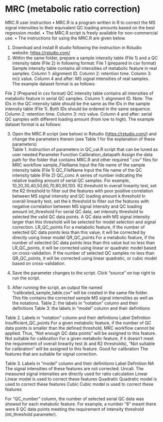 # MRC (metabolic ratio correction)

MRC.R user instruction
•	MRC.R is a program written in R to correct the MS signal intensities to their equivalent QC loading amounts based on the best regression model. 
•	The MRC.R script is freely available for non-commercial use.
•	The instructions for using the MRC.R are given below.

1)	Download and install R studio following the instruction in Rstudio website: https://rstudio.com/
2)	Within the same folder, prepare a sample intensity table (File 1) and a QC intensity table (File 2) in following format:
File 1 (prepared in csv format)
Sample intensity table contains all intensities of metabolic feature in real samples.
Column 1: alignment ID.
Column 2: retention time.
Column 3: m/z value.
Column 4 and after: MS signal intensities of real samples.
The example dataset format is as follows:
 

File 2 (Prepared in csv format)
QC intensity table contains all intensities of metabolic feature in serial QC samples.
Column 1: alignment ID. Note: The IDs in the QC intensity table should be the same as the IDs in the sample intensity table (File 1). Both IDs should be ordered in the same sequence.
Column 2: retention time.
Column 3: m/z value.
Column 4 and after: serial QC samples with different loading amount (from low to high).
The example dataset format is as follows:
 
3)	Open the MRC.R script (see below) in Rstudio (https://rstudio.com/) and change the parameters therein (see Table 1 for the explanation of these parameters)  
Table 1. Instruction of parameters in QC_cal.R script that can be tuned as user needed
Parameter	Function
Calibration_datapath	Assign the data path for the folder that contains MRC.R and other required “.csv” files for MRC workflow
sample_FileName	Input the file name of the sample intensity table (File 1)
QC_FileName	Input the file name of the QC intensity table (File 2)
QC_conc	A series of number indicating the relative loading amount of serial QC samples. For example, 10,20,30,40,50,60,70,80,90,100.
R2.threshold	In overall linearity test, set the R2 threshold to filter out the features with poor positive correlation between MS signal intensity and QC loading amount
k.threshold	In overall linearity test, set the k threshold to filter out the features with negative correlation between MS signal intensity and QC loading amount
int_threshold	For serial QC data, set intensity threshold to selected the valid QC data points. A QC data with MS signal intensity larger than this threshold will be selected for model selection and signal correction.
LR_QC_points	For a metabolic feature, if the number of selected QC data points less than this value, it will be corrected by directly using linear model
QR_QC_points	For a metabolic feature, if the number of selected QC data points less than this value but no less than LR_QC_points, it will be corrected using linear or quadratic model based on cross-validation. If the number of selected QC samples no less than QR_QC_points, it will be corrected using linear quadratic, or cubic model based on cross-validation.

4)	Save the parameter changes to the script. Click “source” on top right to run the script.
 
5)	After running the script, an output file named “calibrated_sample_table.csv” will be created in the same file folder. This file contains the corrected sample MS signal intensities as well as the notations. 
Table 2: the labels in “notation” column and their definitions 
Table 3: the labels in “model” column and their definitions

Table 2. Labels in “notation” column and their definitions
Label	Definition
Insufficient_QC_points	For a given metabolic feature, if the number of QC data points is smaller than the defined threshold, MRC workflow cannot be applied. Thus, “Not enough QC data points” will be assigned to this feature.
Not suitable for calibration	For a given metabolic feature, if it doesn’t meet the requirement of overall linearity test (k and R2 thresholds), “Not suitable for calibration” will be assigned to this feature.
Good for calibration	The features that are suitable for signal correction.



Table 3. Labels in “model” column and their definitions
Label	Definition
NA	The signal intensities of these features are not corrected.
Uncali.	The measured signal intensities are directly used for ratio calculation
Linear	Linear model is used to correct these features
Quadratic	Quadratic model is used to correct these features
Cubic	Cubic model is used to correct these features

For “QC_number” column, the number of selected serial QC data was showed for each metabolic feature. For example, a number “8” meant there were 8 QC data points meeting the requirement of intensity threshold (int_threshold parameter).


